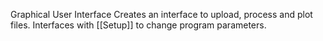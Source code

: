 Graphical User Interface
Creates an interface to upload, process and plot files.
Interfaces with [[Setup]] to change program parameters.